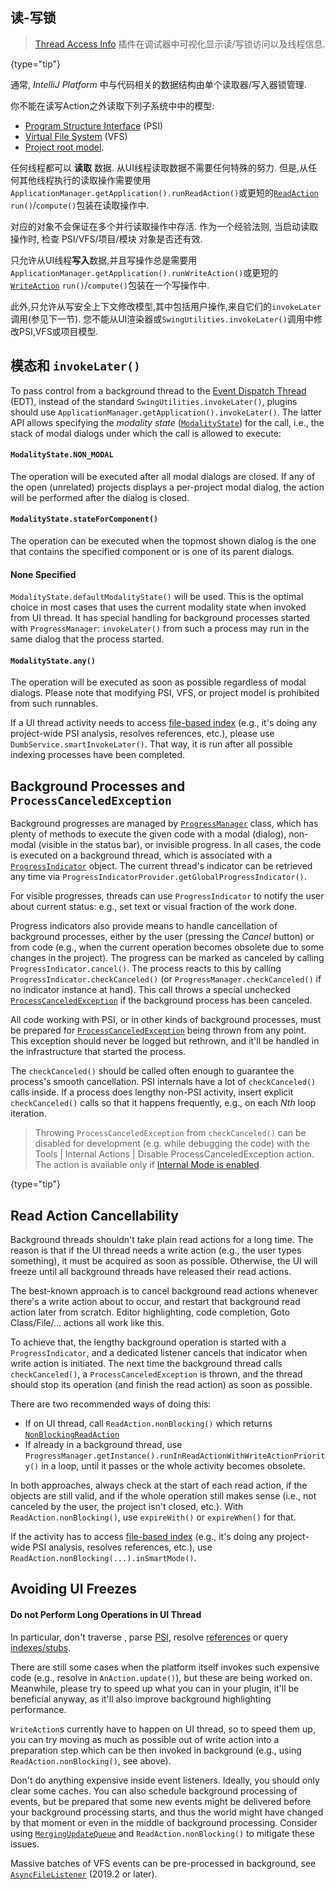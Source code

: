 [//]: # (title: 通用线程规则)

<!-- Copyright 2000-2022 JetBrains s.r.o. and other contributors. Use of this source code is governed by the Apache 2.0 license that can be found in the LICENSE file. -->

## 读-写锁

> [Thread Access Info](https://plugins.jetbrains.com/plugin/16815-thread-access-info) 插件在调试器中可视化显示读/写锁访问以及线程信息.
>
{type="tip"}

通常, *IntelliJ Platform* 中与代码相关的数据结构由单个读取器/写入器锁管理.

你不能在读写Action之外读取下列子系统中中的模型:
- [Program Structure Interface](psi.md) (PSI)
- [Virtual File System](virtual_file_system.md) (VFS)
- [Project root model](project_structure.md).

任何线程都可以 **读取** 数据.
从UI线程读取数据不需要任何特殊的努力.
但是,从任何其他线程执行的读取操作需要使用`ApplicationManager.getApplication().runReadAction()`或更短的[`ReadAction`](%gh-ic%/platform/core-api/src/com/intellij/openapi/application/ReadAction.java) `run()`/`compute()`包装在读取操作中.

对应的对象不会保证在多个并行读取操作中存活.
作为一个经验法则, 当启动读取操作时, 检查 PSI/VFS/项目/模块 对象是否还有效.

只允许从UI线程**写入**数据,并且写操作总是需要用`ApplicationManager.getApplication().runWriteAction()`或更短的[`WriteAction`](%gh-ic%/platform/core-api/src/com/intellij/openapi/application/WriteAction.java) `run()`/`compute()`包装在一个写操作中.

此外,只允许从写安全上下文修改模型,其中包括用户操作,来自它们的`invokeLater`调用(参见下一节).
您不能从UI渲染器或`SwingUtilities.invokeLater()`调用中修改PSI,VFS或项目模型.


## 模态和 `invokeLater()`

To pass control from a background thread to the [Event Dispatch Thread](https://docs.oracle.com/javase/tutorial/uiswing/concurrency/dispatch.html) (EDT), instead of the standard `SwingUtilities.invokeLater()`, plugins should use `ApplicationManager.getApplication().invokeLater()`.
The latter API allows specifying the _modality state_ ([`ModalityState`](%gh-ic%/platform/core-api/src/com/intellij/openapi/application/ModalityState.java)) for the call, i.e., the stack of modal dialogs under which the call is allowed to execute:

#### `ModalityState.NON_MODAL`
The operation will be executed after all modal dialogs are closed.
If any of the open (unrelated) projects displays a per-project modal dialog, the action will be performed after the dialog is closed.

#### `ModalityState.stateForComponent()`
The operation can be executed when the topmost shown dialog is the one that contains the specified component or is one of its parent dialogs.

#### None Specified
`ModalityState.defaultModalityState()` will be used.
This is the optimal choice in most cases that uses the current modality state when invoked from UI thread.
It has special handling for background processes started with `ProgressManager`: `invokeLater()` from such a process may run in the same dialog that the process started.

#### `ModalityState.any()`
The operation will be executed as soon as possible regardless of modal dialogs.
Please note that modifying PSI, VFS, or project model is prohibited from such runnables.

If a UI thread activity needs to access [file-based index](indexing_and_psi_stubs.md) (e.g., it's doing any project-wide PSI analysis, resolves references, etc.), please use `DumbService.smartInvokeLater()`.
That way, it is run after all possible indexing processes have been completed.

## Background Processes and `ProcessCanceledException`

Background progresses are managed by [`ProgressManager`](%gh-ic%/platform/core-api/src/com/intellij/openapi/progress/ProgressManager.java) class,  which has plenty of methods to execute the given code with a modal (dialog), non-modal (visible in the status bar), or invisible progress.
In all cases, the code is executed on a background thread, which is associated with a [`ProgressIndicator`](%gh-ic%/platform/core-api/src/com/intellij/openapi/progress/ProgressIndicator.java) object.
The current thread's indicator can be retrieved any time via `ProgressIndicatorProvider.getGlobalProgressIndicator()`.

For visible progresses, threads can use `ProgressIndicator` to notify the user about current status: e.g., set text or visual fraction of the work done.

Progress indicators also provide means to handle cancellation of background processes, either by the user (pressing the _Cancel_ button) or from code (e.g., when the current operation becomes obsolete due to some changes in the project).
The progress can be marked as canceled by calling `ProgressIndicator.cancel()`.
The process reacts to this by calling `ProgressIndicator.checkCanceled()` (or `ProgressManager.checkCanceled()` if no indicator instance at hand).
This call throws a special unchecked [`ProcessCanceledException`](%gh-ic%/platform/util/base/src/com/intellij/openapi/progress/ProcessCanceledException.java) if the background process has been canceled.

All code working with PSI, or in other kinds of background processes, must be prepared for [`ProcessCanceledException`](%gh-ic%/platform/util/base/src/com/intellij/openapi/progress/ProcessCanceledException.java) being thrown from any point.
This exception should never be logged but rethrown, and it'll be handled in the infrastructure that started the process.

The `checkCanceled()` should be called often enough to guarantee the process's smooth cancellation.
PSI internals have a lot of `checkCanceled()` calls inside.
If a process does lengthy non-PSI activity, insert explicit `checkCanceled()` calls so that it happens frequently, e.g., on each _Nth_ loop iteration.

> Throwing `ProcessCanceledException` from `checkCanceled()` can be disabled for development (e.g. while debugging the code) with the <menupath>Tools | Internal Actions | Disable ProcessCanceledException</menupath> action.
> The action is available only if [Internal Mode is enabled](enabling_internal.md).
>
{type="tip"}

## Read Action Cancellability

Background threads shouldn't take plain read actions for a long time.
The reason is that if the UI thread needs a write action (e.g., the user types something), it must be acquired as soon as possible.
Otherwise, the UI will freeze until all background threads have released their read actions.

The best-known approach is to cancel background read actions whenever there's a write action about to occur, and restart that background read action later from scratch.
Editor highlighting, code completion, Goto Class/File/... actions all work like this.

To achieve that, the lengthy background operation is started with a `ProgressIndicator`, and a dedicated listener cancels that indicator when write action is initiated.
The next time the background thread calls `checkCanceled()`, a `ProcessCanceledException` is thrown, and the thread should stop its operation (and finish the read action) as soon as possible.

There are two recommended ways of doing this:

* If on UI thread, call `ReadAction.nonBlocking()` which returns [`NonBlockingReadAction`](%gh-ic%/platform/core-api/src/com/intellij/openapi/application/NonBlockingReadAction.java)
* If already in a background thread, use `ProgressManager.getInstance().runInReadActionWithWriteActionPriority()` in a loop, until it passes or the whole activity becomes obsolete.

In both approaches, always check at the start of each read action, if the objects are still valid, and if the whole operation still makes sense (i.e., not canceled by the user, the project isn't closed, etc.).
With `ReadAction.nonBlocking()`, use `expireWith()` or `expireWhen()` for that.

If the activity has to access [file-based index](indexing_and_psi_stubs.md) (e.g., it's doing any project-wide PSI analysis, resolves references, etc.), use `ReadAction.nonBlocking(...).inSmartMode()`.

## Avoiding UI Freezes

#### Do not Perform Long Operations in UI Thread

In particular, don't traverse [](virtual_file_system.md), parse [PSI](psi.md), resolve [references](psi_references.md) or query [indexes/stubs](indexing_and_psi_stubs.md).

There are still some cases when the platform itself invokes such expensive code (e.g., resolve in `AnAction.update()`), but these are being worked on.
Meanwhile, please try to speed up what you can in your plugin, it'll be beneficial anyway, as it'll also improve background highlighting performance.

`WriteAction`s currently have to happen on UI thread, so to speed them up, you can try moving as much as possible out of write action into a preparation step which can be then invoked in background (e.g., using `ReadAction.nonBlocking()`, see above).

Don't do anything expensive inside event listeners.
Ideally, you should only clear some caches.
You can also schedule background processing of events, but be prepared that some new events might be delivered before your background processing starts, and thus the world might have changed by that moment or even in the middle of background processing.
Consider using [`MergingUpdateQueue`](%gh-ic%/platform/ide-core/src/com/intellij/util/ui/update/MergingUpdateQueue.java) and `ReadAction.nonBlocking()` to mitigate these issues.

Massive batches of VFS events can be pre-processed in background, see [`AsyncFileListener`](%gh-ic%/platform/core-api/src/com/intellij/openapi/vfs/AsyncFileListener.java) (2019.2 or later).
